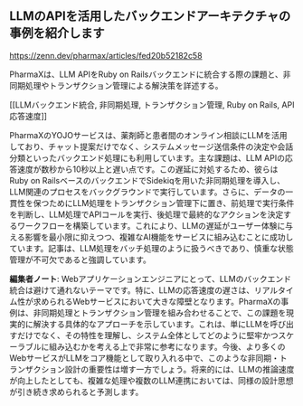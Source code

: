 ## LLMのAPIを活用したバックエンドアーキテクチャの事例を紹介します

https://zenn.dev/pharmax/articles/fed20b52182c58

PharmaXは、LLM APIをRuby on Railsバックエンドに統合する際の課題と、非同期処理やトランザクション管理による解決策を詳述する。

[[LLMバックエンド統合, 非同期処理, トランザクション管理, Ruby on Rails, API応答速度]]

PharmaXのYOJOサービスは、薬剤師と患者間のオンライン相談にLLMを活用しており、チャット提案だけでなく、システムメッセージ送信条件の決定や会話分類といったバックエンド処理にも利用しています。主な課題は、LLM APIの応答速度が数秒から10秒以上と遅い点です。この遅延に対処するため、彼らはRuby on RailsベースのバックエンドでSidekiqを用いた非同期処理を導入し、LLM関連のプロセスをバックグラウンドで実行しています。さらに、データの一貫性を保つためにLLM処理をトランザクション管理下に置き、前処理で実行条件を判断し、LLM処理でAPIコールを実行、後処理で最終的なアクションを決定するワークフローを構築しています。これにより、LLMの遅延がユーザー体験に与える影響を最小限に抑えつつ、複雑なAI機能をサービスに組み込むことに成功しています。記事は、LLM処理をバッチ処理のように扱うべきであり、慎重な状態管理が不可欠であると強調しています。

**編集者ノート**: Webアプリケーションエンジニアにとって、LLMのバックエンド統合は避けて通れないテーマです。特に、LLMの応答速度の遅さは、リアルタイム性が求められるWebサービスにおいて大きな障壁となります。PharmaXの事例は、非同期処理とトランザクション管理を組み合わせることで、この課題を現実的に解決する具体的なアプローチを示しています。これは、単にLLMを呼び出すだけでなく、その特性を理解し、システム全体としてどのように堅牢かつスケーラブルに組み込むかを考える上で非常に参考になります。今後、より多くのWebサービスがLLMをコア機能として取り入れる中で、このような非同期・トランザクション設計の重要性は増す一方でしょう。将来的には、LLMの推論速度が向上したとしても、複雑な処理や複数のLLM連携においては、同様の設計思想が引き続き求められると予測します。